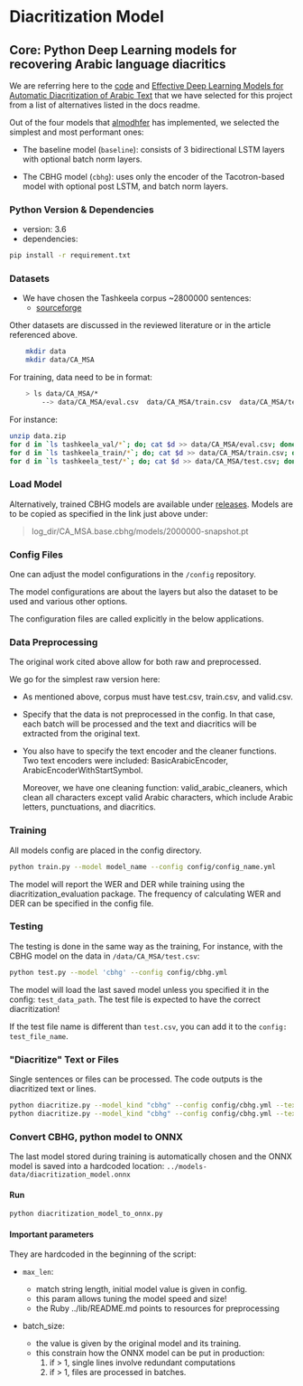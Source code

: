 # Diacritization Model

## Core: Python Deep Learning models for recovering Arabic language diacritics

We are referring here to the [code](https://github.com/almodhfer/Arabic_Diacritization) and
[Effective Deep Learning Models for Automatic Diacritization of Arabic Text](https://ieeexplore.ieee.org/document/9274427)
that we have selected for this project from a list of alternatives listed in the
docs readme.

Out of the four models that [almodhfer](https://github.com/almodhfer) has
implemented, we selected the simplest and most performant ones:

- The baseline model (`baseline`): consists of 3 bidirectional LSTM layers with
  optional batch norm layers.

- The CBHG model (`cbhg`): uses only the encoder of the Tacotron-based model with
  optional post LSTM, and batch norm layers.

### Python Version & Dependencies

- version: 3.6
- dependencies:
```bash
pip install -r requirement.txt
```

### Datasets

- We have chosen the Tashkeela corpus ~2800000 sentences:
    * [sourceforge](https://sourceforge.net/projects/tashkeela-processed/)

Other datasets are discussed in the reviewed literature or in the article referenced above.

```bash
    mkdir data
    mkdir data/CA_MSA
```

For training, data need to be in format:

```bash
    > ls data/CA_MSA/*
        --> data/CA_MSA/eval.csv  data/CA_MSA/train.csv  data/CA_MSA/test.csv
```

For instance:

```bash
unzip data.zip
for d in `ls tashkeela_val/*`; do; cat $d >> data/CA_MSA/eval.csv; done
for d in `ls tashkeela_train/*`; do; cat $d >> data/CA_MSA/train.csv; done
for d in `ls tashkeela_test/*`; do; cat $d >> data/CA_MSA/test.csv; done
```

### Load Model

Alternatively, trained CBHG models are available under
[releases](https://github.com/secryst/arabic-diacritization-deep-learning-models).
Models are to be copied as specified in the link just above under:
> log_dir/CA_MSA.base.cbhg/models/2000000-snapshot.pt


### Config Files

One can adjust the model configurations in the `/config` repository.

The model configurations are about the layers but also the dataset to be used
and various other options.

The configuration files are called explicitly in the below applications.

### Data Preprocessing

The original work cited above allow for both raw and preprocessed.

We go for the simplest raw version here:
- As mentioned above, corpus must have test.csv, train.csv, and valid.csv.

- Specify that the data is not preprocessed in the config.
  In that case, each batch will be processed and the text and diacritics
  will be extracted from the original text.

- You also have to specify the text encoder and the cleaner functions.
  Two text encoders were included: BasicArabicEncoder, ArabicEncoderWithStartSymbol.

  Moreover, we have one cleaning function: valid_arabic_cleaners, which clean
  all characters except valid Arabic characters, which include Arabic letters,
  punctuations, and diacritics.

### Training

All models config are placed in the config directory.

```bash
python train.py --model model_name --config config/config_name.yml
```

The model will report the WER and DER while training using the
diacritization_evaluation package. The frequency of calculating WER and
DER can be specified in the config file.

### Testing

The testing is done in the same way as the training,
For instance, with the CBHG model on the data in `/data/CA_MSA/test.csv`:

```bash
python test.py --model 'cbhg' --config config/cbhg.yml
```

The model will load the last saved model unless you specified it in the config:
`test_data_path`. The test file is expected to have the correct diacritization!

If the test file name is different than `test.csv`, you
can add it to the `config: test_file_name`.

### "Diacritize" Text or Files

Single sentences or files can be processed. The code outputs is the diacritized
text or lines.

```bash
python diacritize.py --model_kind "cbhg" --config config/cbhg.yml --text 'قطر'
python diacritize.py --model_kind "cbhg" --config config/cbhg.yml --text_file relative_path_to_text_file
```


### Convert CBHG, python model to ONNX

The last model stored during training is automatically chosen and the ONNX model
is saved into a hardcoded location: `../models-data/diacritization_model.onnx`

#### Run

```bash
python diacritization_model_to_onnx.py
```

#### Important parameters

They are hardcoded in the beginning of the script:

* `max_len`:
	* match string length, initial model value is given in config.
	* this param allows tuning the model speed and size!
	* the Ruby ../lib/README.md points to resources for preprocessing

* batch_size:
	* the value is given by the original model and its training.
	* this constrain how the ONNX model can be put in production:
		1. if > 1, single lines involve redundant computations
		2. if > 1, files are processed in batches.
